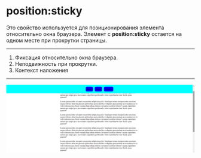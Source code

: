 # position:sticky

Это свойство используется для позиционирования элемента относительно окна браузера. Элемент с **position:sticky** остается на одном месте при прокрутки страницы.

---

1. Фиксация относительно окна браузера.
2. Неподвижность при прокрутки.
3. Контекст наложения

---

![position_sticky](/img/Fixed.png)
